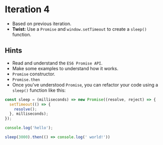 # Iteration 4

* Based on previous iteration.
* **Twist:** Use a `Promise` and `window.setTimeout` to create a `sleep()` function.

## Hints
* Read and understand the `ES6 Promise API`. 
* Make some examples to understand how it works.
* `Promise` constructor.
* `Promise.then`
* Once you've understood `Promise`, you can refactor your code using a `sleep()` function like this:
```js
const sleep = (milliseconds) => new Promise((resolve, reject) => {
  setTimeout(() => {
    resolve();
  }, milliseconds);
});

console.log('hello');

sleep(3000).then(() => console.log(' world!'))
```
